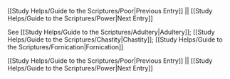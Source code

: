 [[Study Helps/Guide to the Scriptures/Poor|Previous Entry]]  ||  [[Study Helps/Guide to the Scriptures/Power|Next Entry]]

 See [[Study Helps/Guide to the Scriptures/Adultery|Adultery]]; [[Study Helps/Guide to the Scriptures/Chastity|Chastity]]; [[Study Helps/Guide to the Scriptures/Fornication|Fornication]]

[[Study Helps/Guide to the Scriptures/Poor|Previous Entry]]  ||  [[Study Helps/Guide to the Scriptures/Power|Next Entry]]